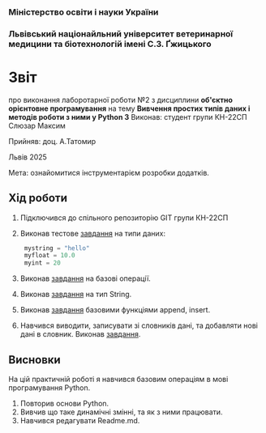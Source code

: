 ### Міністерство освіти і науки України

### Львівський націонайльний університет ветеринарної медицини та біотехнологій імені С.З. Ґжицького

# Звіт
 про виконання лаборотарної роботи №2 з дисциплини **об'єктно орієнтовне програмування** на тему **Вивчення простих типів даних і методів роботи з ними у Python 3**
Виконав: студент групи КН-22СП Слюзар Максим

Прийняв: доц. А.Татомир

Львів 2025

Мета: ознайомитися інструментарієм розробки додатків.

## Хід роботи

1. Підключився до спільного репозиторію GIT групи КН-22СП 

2. Виконав тестове  [завдання](variables_types.py) на типи даних:

   ```python
    mystring = "hello"
    myfloat = 10.0
    myint = 20
   ```

4. Виконав [завдання](basic_operators.py) на базові операції.

5. Виконав [завдання](string_formatting.py) на тип String.

6. Виконав [завдання](lists.py) базовими функціями append, insert.

7. Навчився виводити, записувати зі словників дані, та добавляти нові дані в словник. Виконав [завдання](dicts.py).


## Висновки
На цій практичній роботі я навчився базовим операціям в мові програмування Python.
1. Повторив основи Python.
2. Вивчив що таке динамічні змінні, та як з ними працювати.
3. Навчився редагувати Readme.md.
